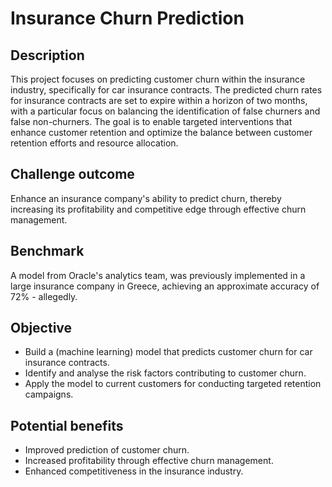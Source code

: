 # Insurance Churn Prediction

## Description
This project focuses on predicting customer churn within the insurance industry, specifically for car insurance contracts. The predicted churn rates for insurance contracts are set to expire within a horizon of two months, with a particular focus on balancing the identification of false churners and false non-churners. The goal is to enable targeted interventions that enhance customer retention and optimize the balance between customer retention efforts and resource allocation.

## Challenge outcome
Enhance an insurance company's ability to predict churn, thereby increasing its profitability and competitive edge through effective churn management.

## Benchmark
A model from Oracle's analytics team, was previously implemented in a large insurance company in Greece, achieving an approximate accuracy of 72% - allegedly.

## Objective
- Build a (machine learning) model that predicts customer churn for car insurance contracts.
- Identify and analyse the risk factors contributing to customer churn.
- Apply the model to current customers for conducting targeted retention campaigns.

## Potential benefits
- Improved prediction of customer churn.
- Increased profitability through effective churn management.
- Enhanced competitiveness in the insurance industry.
